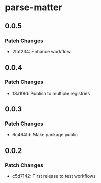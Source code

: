 # parse-matter

## 0.0.5

### Patch Changes

- 2faf234: Enhance workflow

## 0.0.4

### Patch Changes

- 18a1f8d: Publish to multiple registries

## 0.0.3

### Patch Changes

- 6c464fd: Make package public

## 0.0.2

### Patch Changes

- c5d7142: First release to test workflows

